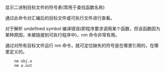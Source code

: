 
显示二进制目标文件的符号表(常用于查找函数名称)

通过此命令对汇编后的目标文件或可执行文件进行查看。

对于解析 undefined symbol 编译错误(即程序要求调用某个函数，但该函数因为某种原因，未被链接到可执行程序中)，nm 命令非常有用。

通过对所有目标文件运行 nm 命令，就可定位缺失的符号是在哪里引用的，在哪里定义的。
```shell
    nm obj.o
    nm a.out
```